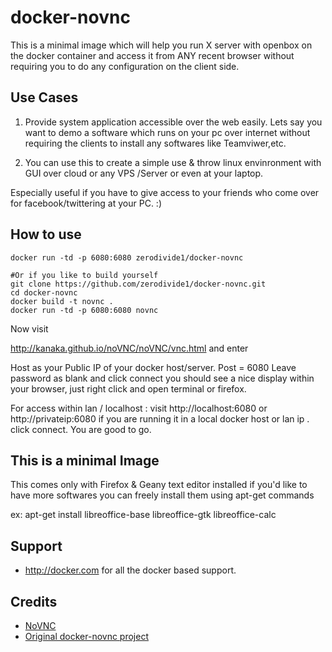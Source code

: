 docker-novnc
============

This is a minimal image which will help you run X server with openbox on the docker container and access it from ANY recent browser without requiring you to do any configuration on the client side.


## Use Cases

1. Provide system application accessible over the web easily. Lets say you want to demo a software which runs on your pc over internet without requiring the clients to install any softwares like Teamviwer,etc.

2. You can use this to create a simple use & throw linux envinronment with GUI over cloud or any VPS /Server or even at your laptop. 

Especially useful if you have to give access to your friends who come over for facebook/twittering at your PC. :)

## How to use
```
docker run -td -p 6080:6080 zerodivide1/docker-novnc

#Or if you like to build yourself
git clone https://github.com/zerodivide1/docker-novnc.git 
cd docker-novnc
docker build -t novnc .
docker run -td -p 6080:6080 novnc
```

Now visit 

http://kanaka.github.io/noVNC/noVNC/vnc.html 
and enter

Host as your Public IP of your docker host/server.
Post = 6080
Leave password as blank and click connect you should see a nice display within your browser, just right click and open terminal or firefox.

For access within lan / localhost : visit http://localhost:6080 or http://privateip:6080
if you are running it in a local docker host or lan ip . click connect. You are good to go.


## This is a minimal Image

This comes only with Firefox & Geany text editor installed if you'd like to have more softwares you can freely install them using
apt-get commands

ex: apt-get install libreoffice-base libreoffice-gtk libreoffice-calc

## Support

* http://docker.com for all the docker based support.


## Credits

* [NoVNC](http://kanaka.github.io/noVNC/)
* [Original docker-novnc project](https://github.com/paimpozhil/docker-novnc)
